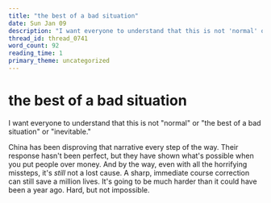 ```yaml
---
title: "the best of a bad situation"
date: Sun Jan 09
description: "I want everyone to understand that this is not 'normal' or 'the best of a bad situation' or 'inevitable."
thread_id: thread_0741
word_count: 92
reading_time: 1
primary_theme: uncategorized
---
```


# the best of a bad situation

I want everyone to understand that this is not "normal" or "the best of a bad situation" or "inevitable."

China has been disproving that narrative every step of the way. Their response hasn't been perfect, but they have shown what's possible when you put people over money. And by the way, even with all the horrifying missteps, it's *still* not a lost cause. A sharp, immediate course correction can still save a million lives. It's going to be much harder than it could have been a year ago. Hard, but not impossible.
